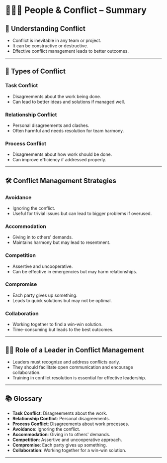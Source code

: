 <link rel="stylesheet" href="../style.css">

# 🧑‍🤝‍🧑 People & Conflict – Summary

## 🧩 Understanding Conflict
- Conflict is inevitable in any team or project.
- It can be constructive or destructive.
- Effective conflict management leads to better outcomes.

---

## 🧠 Types of Conflict
### **Task Conflict**
- Disagreements about the work being done.
- Can lead to better ideas and solutions if managed well.

### **Relationship Conflict**
- Personal disagreements and clashes.
- Often harmful and needs resolution for team harmony.

### **Process Conflict**
- Disagreements about how work should be done.
- Can improve efficiency if addressed properly.

---

## 🛠️ Conflict Management Strategies

### **Avoidance**
- Ignoring the conflict.
- Useful for trivial issues but can lead to bigger problems if overused.

### **Accommodation**
- Giving in to others' demands.
- Maintains harmony but may lead to resentment.

### **Competition**
- Assertive and uncooperative.
- Can be effective in emergencies but may harm relationships.

### **Compromise**
- Each party gives up something.
- Leads to quick solutions but may not be optimal.

### **Collaboration**
- Working together to find a win-win solution.
- Time-consuming but leads to the best outcomes.

---

## 🧑‍💼 Role of a Leader in Conflict Management
- Leaders must recognize and address conflicts early.
- They should facilitate open communication and encourage collaboration.
- Training in conflict resolution is essential for effective leadership.

---

## 📚 Glossary
- **Task Conflict**: Disagreements about the work.
- **Relationship Conflict**: Personal disagreements.
- **Process Conflict**: Disagreements about work processes.
- **Avoidance**: Ignoring the conflict.
- **Accommodation**: Giving in to others' demands.
- **Competition**: Assertive and uncooperative approach.
- **Compromise**: Each party gives up something.
- **Collaboration**: Working together for a win-win solution.

---

